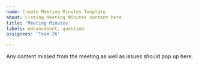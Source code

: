 ```yaml
---
name: Create Meeting Minutes Template
about: Listing Meeting Minutes content here
title: 'Meeting Minutes'
labels: enhancement, question
assignees: 'Team 26'

---
```


Any content missed from the meeting as well as issues should pop up here.

